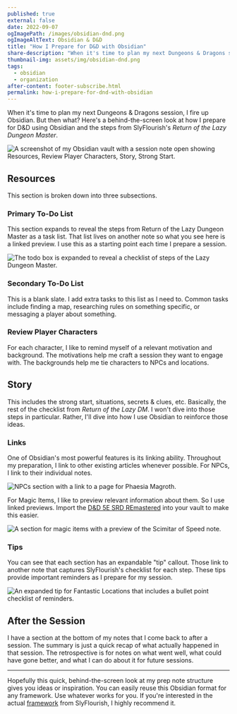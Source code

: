 ```yaml
---
published: true
external: false
date: 2022-09-07
ogImagePath: /images/obsidian-dnd.png
ogImageAltText: Obsidian & D&D
title: "How I Prepare for D&D with Obsidian"
share-description: "When it's time to plan my next Dungeons & Dragons session, I fire up Obsidian. But then what? Here's a behind-the-screen look at how I prepare D&D using Obsidian and the steps from SlyFlourish's Return of the Lazy Dungeon Master."
thumbnail-img: assets/img/obsidian-dnd.png
tags:
  - obsidian
  - organization
after-content: footer-subscribe.html
permalink: how-i-prepare-for-dnd-with-obsidian
---
```


When it's time to plan my next Dungeons & Dragons session, I fire up Obsidian. But then what? Here's a behind-the-screen look at how I prepare for D&D using Obsidian and the steps from SlyFlourish's *Return of the Lazy Dungeon Master*.

![A screenshot of my Obsidian vault with a session note open showing Resources, Review Player Characters, Story, Strong Start.](/images/obsidian-prep-notes.png)

## Resources

This section is broken down into three subsections.

### Primary To-Do List

This section expands to reveal the steps from Return of the Lazy Dungeon Master as a task list. That list lives on another note so what you see here is a linked preview. I use this as a starting point each time I prepare a session.

![The todo box is expanded to reveal a checklist of steps of the Lazy Dungeon Master.](/images/obsidian-todo-list.png)

### Secondary To-Do List

This is a blank slate. I add extra tasks to this list as I need to. Common tasks include finding a map, researching rules on something specific, or messaging a player about something.

### Review Player Characters

For each character, I like to remind myself of a relevant motivation and background. The motivations help me craft a session they want to engage with. The backgrounds help me tie characters to NPCs and locations.

## Story

This includes the strong start, situations, secrets & clues, etc. Basically, the rest of the checklist from *Return of the Lazy DM*. I won't dive into those steps in particular. Rather, I'll dive into how I use Obsidian to reinforce those ideas.

### Links

One of Obsidian's most powerful features is its linking ability. Throughout my preparation, I link to other existing articles whenever possible. For NPCs, I link to their individual notes.

![NPCs section with a link to a page for Phaesia Magroth.](/images/obsidian-npc-link.png)

For Magic Items, I like to preview relevant information about them. So I use linked previews. Import the [D&D 5E SRD REmastered](https://github.com/OldManUmby/DND.SRD.Wiki) into your vault to make this easier. 

![A section for magic items with a preview of the Scimitar of Speed note.](/images/obsidian-magic-items.png)

### Tips

You can see that each section has an expandable "tip" callout. Those link to another note that captures SlyFlourish's checklist for each step. These tips provide important reminders as I prepare for my session.

![An expanded tip for Fantastic Locations that includes a bullet point checklist of reminders.](/images/obsidian-prep-tip.png)

## After the Session

I have a section at the bottom of my notes that I come back to after a session. The summary is just a quick recap of what actually happened in that session. The retrospective is for notes on what went well, what could have gone better, and what I can do about it for future sessions.

---

Hopefully this quick, behind-the-screen look at my prep note structure gives you ideas or inspiration. You can easily reuse this Obsidian format for any framework. Use whatever works for you. If you're interested in the actual [framework](https://shop.slyflourish.com/collections/the-lazy-dungeon-master-series/products/return-of-the-lazy-dungeon-master) from SlyFlourish, I highly recommend it.